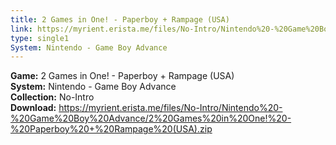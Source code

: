 ```yaml
---
title: 2 Games in One! - Paperboy + Rampage (USA)
link: https://myrient.erista.me/files/No-Intro/Nintendo%20-%20Game%20Boy%20Advance/2%20Games%20in%20One!%20-%20Paperboy%20+%20Rampage%20(USA).zip
type: single1
System: Nintendo - Game Boy Advance
---
```

<b>Game:</b> 2 Games in One! - Paperboy + Rampage (USA)<br>
<b>System:</b> Nintendo - Game Boy Advance<br>
<b>Collection:</b> No-Intro<br>
<b>Download:</b> https://myrient.erista.me/files/No-Intro/Nintendo%20-%20Game%20Boy%20Advance/2%20Games%20in%20One!%20-%20Paperboy%20+%20Rampage%20(USA).zip